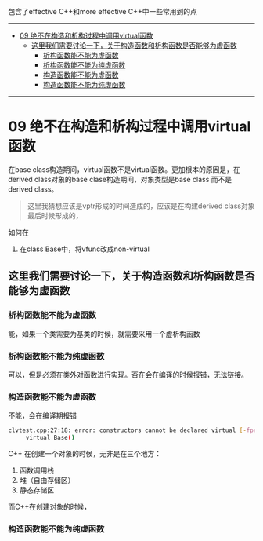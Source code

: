 包含了effective C++和more effective C++中一些常用到的点

_____

<!-- TOC -->

- [09 绝不在构造和析构过程中调用virtual函数](#09-绝不在构造和析构过程中调用virtual函数)
    - [这里我们需要讨论一下，关于构造函数和析构函数是否能够为虚函数](#这里我们需要讨论一下关于构造函数和析构函数是否能够为虚函数)
        - [析构函数能不能为虚函数](#析构函数能不能为虚函数)
        - [析构函数能不能为纯虚函数](#析构函数能不能为纯虚函数)
        - [构造函数能不能为虚函数](#构造函数能不能为虚函数)
        - [构造函数能不能为纯虚函数](#构造函数能不能为纯虚函数)

<!-- /TOC -->
_____



# 09 绝不在构造和析构过程中调用virtual函数

在base class构造期间，virtual函数不是virtual函数。更加根本的原因是，在derived class对象的base clase构造期间，对象类型是base class 而不是derived class。

> 这里我猜想应该是vptr形成的时间造成的，应该是在构建derived class对象最后时候形成的，



如何在
1. 在class Base中，将vfunc改成non-virtual


## 这里我们需要讨论一下，关于构造函数和析构函数是否能够为虚函数


### 析构函数能不能为虚函数
能，如果一个类需要为基类的时候，就需要采用一个虚析构函数

### 析构函数能不能为纯虚函数
可以，但是必须在类外对函数进行实现。否在会在编译的时候报错，无法链接。

### 构造函数能不能为虚函数

不能，会在编译期报错
``` bash
clvtest.cpp:27:18: error: constructors cannot be declared virtual [-fpermissive]
     virtual Base()
```
C++ 在创建一个对象的时候，无非是在三个地方：
1. 函数调用栈
2. 堆（自由存储区）
3. 静态存储区

而C++在创建对象的时候，

### 构造函数能不能为纯虚函数